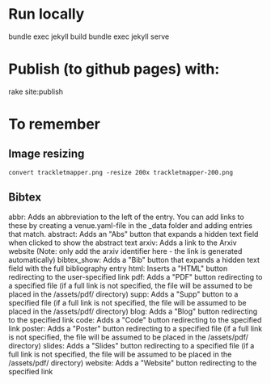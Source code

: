 # Run locally
bundle exec jekyll build
bundle exec jekyll serve


# Publish (to github pages) with:
rake site:publish



# To remember

## Image resizing

`convert trackletmapper.png -resize 200x trackletmapper-200.png`

## Bibtex

abbr: Adds an abbreviation to the left of the entry. You can add links to these by creating a venue.yaml-file in the _data folder and adding entries that match.
abstract: Adds an "Abs" button that expands a hidden text field when clicked to show the abstract text
arxiv: Adds a link to the Arxiv website (Note: only add the arxiv identifier here - the link is generated automatically)
bibtex_show: Adds a "Bib" button that expands a hidden text field with the full bibliography entry
html: Inserts a "HTML" button redirecting to the user-specified link
pdf: Adds a "PDF" button redirecting to a specified file (if a full link is not specified, the file will be assumed to be placed in the /assets/pdf/ directory)
supp: Adds a "Supp" button to a specified file (if a full link is not specified, the file will be assumed to be placed in the /assets/pdf/ directory)
blog: Adds a "Blog" button redirecting to the specified link
code: Adds a "Code" button redirecting to the specified link
poster: Adds a "Poster" button redirecting to a specified file (if a full link is not specified, the file will be assumed to be placed in the /assets/pdf/ directory)
slides: Adds a "Slides" button redirecting to a specified file (if a full link is not specified, the file will be assumed to be placed in the /assets/pdf/ directory)
website: Adds a "Website" button redirecting to the specified link

